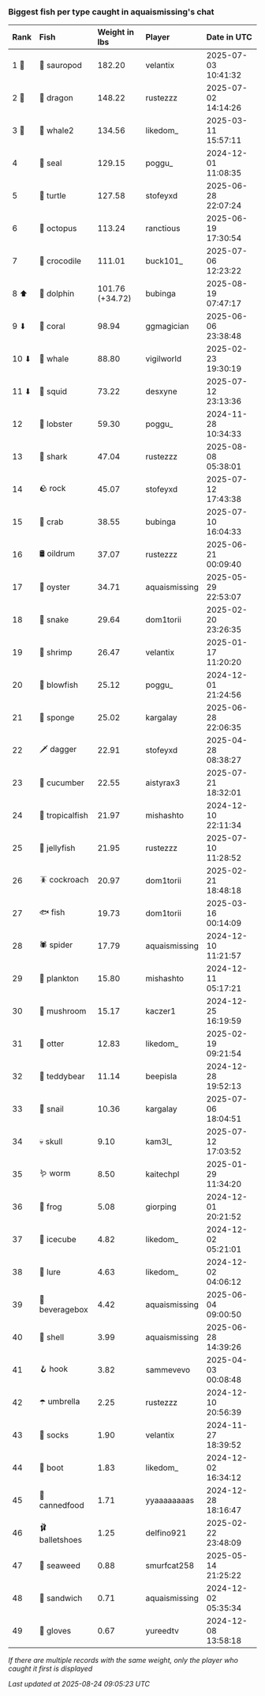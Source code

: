 ### Biggest fish per type caught in aquaismissing's chat

| Rank  | Fish            | Weight in lbs   | Player        | Date in UTC         |
|:------|:----------------|:----------------|:--------------|:--------------------|
| 1 🥇  | 🦕 sauropod     | 182.20          | velantix      | 2025-07-03 10:41:32 |
| 2 🥈  | 🐉 dragon       | 148.22          | rustezzz      | 2025-07-02 14:14:26 |
| 3 🥉  | 🐋 whale2       | 134.56          | likedom_      | 2025-03-11 15:57:11 |
| 4     | 🦭 seal         | 129.15          | poggu_        | 2024-12-01 11:08:35 |
| 5     | 🐢 turtle       | 127.58          | stofeyxd      | 2025-06-28 22:07:24 |
| 6     | 🐙 octopus      | 113.24          | ranctious     | 2025-06-19 17:30:54 |
| 7     | 🐊 crocodile    | 111.01          | buck101_      | 2025-07-06 12:23:22 |
| 8 ⬆   | 🐬 dolphin      | 101.76 (+34.72) | bubinga       | 2025-08-19 07:47:17 |
| 9 ⬇   | 🪸 coral        | 98.94           | ggmagician    | 2025-06-06 23:38:48 |
| 10 ⬇  | 🐳 whale        | 88.80           | vigilworld    | 2025-02-23 19:30:19 |
| 11 ⬇  | 🦑 squid        | 73.22           | desxyne       | 2025-07-12 23:13:36 |
| 12    | 🦞 lobster      | 59.30           | poggu_        | 2024-11-28 10:34:33 |
| 13    | 🦈 shark        | 47.04           | rustezzz      | 2025-08-08 05:38:01 |
| 14    | 🪨 rock         | 45.07           | stofeyxd      | 2025-07-12 17:43:38 |
| 15    | 🦀 crab         | 38.55           | bubinga       | 2025-07-10 16:04:33 |
| 16    | 🛢️ oildrum       | 37.07           | rustezzz      | 2025-06-21 00:09:40 |
| 17    | 🦪 oyster       | 34.71           | aquaismissing | 2025-05-29 22:53:07 |
| 18    | 🐍 snake        | 29.64           | dom1torii     | 2025-02-20 23:26:35 |
| 19    | 🦐 shrimp       | 26.47           | velantix      | 2025-01-17 11:20:20 |
| 20    | 🐡 blowfish     | 25.12           | poggu_        | 2024-12-01 21:24:56 |
| 21    | 🧽 sponge       | 25.02           | kargalay      | 2025-06-28 22:06:35 |
| 22    | 🗡️ dagger        | 22.91           | stofeyxd      | 2025-04-28 08:38:27 |
| 23    | 🥒 cucumber     | 22.55           | aistyrax3     | 2025-07-21 18:32:01 |
| 24    | 🐠 tropicalfish | 21.97           | mishashto     | 2024-12-10 22:11:34 |
| 25    | 🪼 jellyfish    | 21.95           | rustezzz      | 2025-07-10 11:28:52 |
| 26    | 🪳 cockroach    | 20.97           | dom1torii     | 2025-02-21 18:48:18 |
| 27    | 🐟 fish         | 19.73           | dom1torii     | 2025-03-16 00:14:09 |
| 28    | 🕷️ spider        | 17.79           | aquaismissing | 2024-12-10 11:21:57 |
| 29    | 🦠 plankton     | 15.80           | mishashto     | 2024-12-11 05:17:21 |
| 30    | 🍄 mushroom     | 15.17           | kaczer1       | 2024-12-25 16:19:59 |
| 31    | 🦦 otter        | 12.83           | likedom_      | 2025-02-19 09:21:54 |
| 32    | 🧸 teddybear    | 11.14           | beepisla      | 2024-12-28 19:52:13 |
| 33    | 🐌 snail        | 10.36           | kargalay      | 2025-07-06 18:04:51 |
| 34    | 💀 skull        | 9.10            | kam3l_        | 2025-07-12 17:03:52 |
| 35    | 🪱 worm         | 8.50            | kaitechpl     | 2025-01-29 11:34:20 |
| 36    | 🐸 frog         | 5.08            | giorping      | 2024-12-01 20:21:52 |
| 37    | 🧊 icecube      | 4.82            | likedom_      | 2024-12-02 05:21:01 |
| 38    | 🎏 lure         | 4.63            | likedom_      | 2024-12-02 04:06:12 |
| 39    | 🧃 beveragebox  | 4.42            | aquaismissing | 2025-06-04 09:00:50 |
| 40    | 🐚 shell        | 3.99            | aquaismissing | 2025-06-28 14:39:26 |
| 41    | 🪝 hook         | 3.82            | sammevevo     | 2025-04-03 00:08:48 |
| 42    | ☂️ umbrella      | 2.25            | rustezzz      | 2024-12-10 20:56:39 |
| 43    | 🧦 socks        | 1.90            | velantix      | 2024-11-27 18:39:52 |
| 44    | 👢 boot         | 1.83            | likedom_      | 2024-12-02 16:34:12 |
| 45    | 🥫 cannedfood   | 1.71            | yyaaaaaaaas   | 2024-12-28 18:16:47 |
| 46    | 🩰 balletshoes  | 1.25            | delfino921    | 2025-02-22 23:48:09 |
| 47    | 🌿 seaweed      | 0.88            | smurfcat258   | 2025-05-14 21:25:22 |
| 48    | 🥪 sandwich     | 0.71            | aquaismissing | 2024-12-02 05:35:34 |
| 49    | 🧤 gloves       | 0.67            | yureedtv      | 2024-12-08 13:58:18 |

_If there are multiple records with the same weight, only the player who caught it first is displayed_

_Last updated at 2025-08-24 09:05:23 UTC_